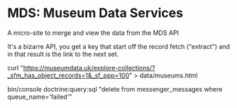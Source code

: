 # MDS: Museum Data Services

A micro-site to merge and view the data from the MDS API

It's a bizarre API, you get a key that start off the record fetch ("extract") and in that result is the link to the next set.


curl "https://museumdata.uk/explore-collections/?_sfm_has_object_records=1&_sf_ppp=100"  > data/museums.html 


bin/console doctrine:query:sql "delete from messenger_messages where queue_name='failed'" 
